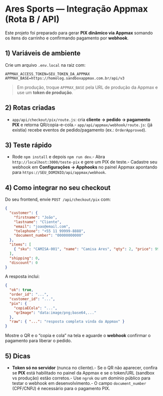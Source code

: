 # Ares Sports — Integração Appmax (Rota B / API)

Este projeto foi preparado para gerar **PIX dinâmico via Appmax** somando os itens do carrinho e confirmando pagamento por **webhook**.

## 1) Variáveis de ambiente
Crie um arquivo `.env.local` na raiz com:

```
APPMAX_ACCESS_TOKEN=SEU_TOKEN_DA_APPMAX
APPMAX_BASE=https://homolog.sandboxappmax.com.br/api/v3
```

> Em produção, troque `APPMAX_BASE` pela URL de produção da Appmax e use um **token de produção**.

## 2) Rotas criadas
- `app/api/checkout/pix/route.js`: cria **cliente → pedido → pagamento PIX** e retorna QR/copia-e-cola.- `app/api/appmax/webhook/route.js`: (já existia) recebe eventos de pedido/pagamento (ex.: `OrderApproved`).

## 3) Teste rápido
- Rode `npm install` e depois `npm run dev`.- Abra `http://localhost:3000/teste-pix` e gere um PIX de teste.- Cadastre seu webhook em **Configurações → Apphooks** no painel Appmax apontando para `https://SEU_DOMINIO/api/appmax/webhook`.
## 4) Como integrar no seu checkout
Do seu frontend, envie `POST /api/checkout/pix` com:

```json
{
  "customer": {
    "firstname": "João",
    "lastname": "Cliente",
    "email": "joao@email.com",
    "telephone": "+55 11 99999-8888",
    "document_number": "00000000000"
  },
  "items": [
    { "sku": "CAMISA-001", "name": "Camisa Ares", "qty": 2, "price": 99.9 }
  ],
  "shipping": 0,
  "discount": 0
}
```

A resposta inclui:
```json
{
  "ok": true,
  "order_id": "...",
  "customer_id": "...",
  "pix": {
    "copiaECola": "...",
    "qrImage": "data:image/png;base64,..."
  },
  "raw": { "...": "resposta completa vinda da Appmax" }
}
```

Mostre o QR e o “copia e cola” na tela e aguarde o **webhook** confirmar o pagamento para liberar o pedido.

## 5) Dicas
- **Token só no servidor** (nunca no cliente).- Se o QR não aparecer, confira se **PIX** está habilitado no painel da Appmax e se o token/URL (sandbox vs produção) estão corretos.- Use `ngrok` ou um domínio público para testar o webhook em desenvolvimento.- O campo `document_number` (CPF/CNPJ) é necessário para o pagamento PIX.